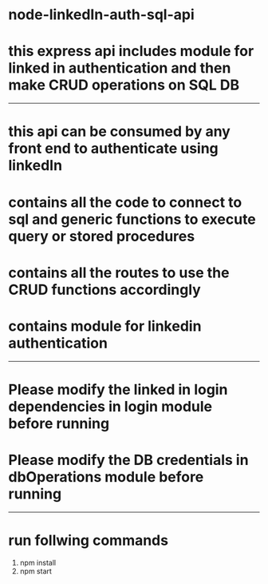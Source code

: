 # node-linkedIn-auth-sql-api
# this express api includes module for linked in authentication and then make CRUD operations on SQL DB

---------------------------------------------------------------------------

# this api can be consumed by any front end to authenticate using linkedIn
# contains all the code to connect to sql and generic functions to execute query or stored procedures
# contains all the routes to use the CRUD functions accordingly
# contains module for linkedin authentication

---------------------------------------------------------------------------


# Please modify the linked in login dependencies in login module before running
# Please modify the DB credentials in dbOperations module before running


---------------------------------------------------------------------------


# run follwing commands

1. npm install
2. npm start


